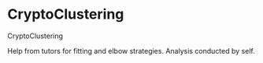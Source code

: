# CryptoClustering
CryptoClustering

Help from tutors for fitting and elbow strategies. Analysis conducted by self.
